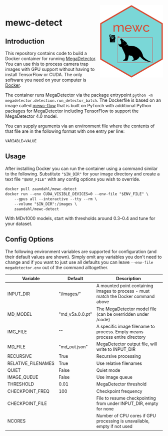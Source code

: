 <img src="mewc_logo_hex.png" alt="MEWC Hex Sticker" width="200" align="right"/>

# mewc-detect

## Introduction
This repository contains code to build a Docker container for running [MegaDetector](https://github.com/agentmorris/MegaDetector/blob/main/megadetector.md). You can use this to process camera trap images with GPU support without having to install TensorFlow or CUDA. The only software you need on your computer is [Docker](https://www.docker.com). 

The container runs MegaDetector via the package entrypoint `python -m megadetector.detection.run_detector_batch`. The Dockerfile is based on an image called [mewc-flow](https://github.com/zaandahl/mewc-torch) that is built on PyTorch with additional Python packages for MegaDetector including TensorFlow to support the MegaDetector 4.0 model.

You can supply arguments via an environment file where the contents of that file are in the following format with one entry per line:
```
VARIABLE=VALUE
```

## Usage

After installing Docker you can run the container using a command similar to the following. Substitute `"$IN_DIR"` for your image directory and create a text file `"$ENV_FILE"` with any config options you wish to override. 

```
docker pull zaandahl/mewc-detect
docker run --env CUDA_VISIBLE_DEVICES=0 --env-file "$ENV_FILE" \
    --gpus all --interactive --tty --rm \
    --volume "$IN_DIR":/images \
    zaandahl/mewc-detect
```

With MDv1000 models, start with thresholds around 0.3–0.4 and tune for your dataset.

## Config Options

The following environment variables are supported for configuration (and their default values are shown). Simply omit any variables you don't need to change and if you want to just use all defaults you can leave `--env-file megadetector.env` out of the command alltogether. 

| Variable | Default | Description |
| ---------|---------|------------ |
| INPUT_DIR | "/images/" | A mounted point containing images to process - must match the Docker command above |
| MD_MODEL | "md_v5a.0.0.pt" | The MegaDetector model file (can be overridden under /code) |
| IMG_FILE | "" | A specific image filename to process. Empty means process entire directory |
| MD_FILE | "md_out.json" | MegaDetector output file, will write to INPUT_DIR |
| RECURSIVE | True | Recursive processing |
| RELATIVE_FILENAMES | True | Use relative filenames |
| QUIET | False | Quiet mode |
| IMAGE_QUEUE | False | Use image queue |
| THRESHOLD | 0.01 | MegaDetector threshold |
| CHECKPOINT_FREQ | 100 | Checkpoint frequency |
| CHECKPOINT_FILE | | File to resume checkpointing from under INPUT_DIR, empty for none |
| NCORES | | Number of CPU cores if GPU processing is unavailable, empty if not used |
